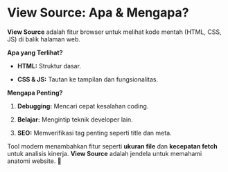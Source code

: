 # View Source: Apa & Mengapa?

**View Source** adalah fitur browser untuk melihat kode mentah (HTML, CSS, JS) di balik halaman web.

**Apa yang Terlihat?**

* **HTML:** Struktur dasar.

* **CSS & JS:** Tautan ke tampilan dan fungsionalitas.

**Mengapa Penting?**

1. **Debugging:** Mencari cepat kesalahan coding.

1. **Belajar:** Mengintip teknik developer lain.

1. **SEO:** Memverifikasi tag penting seperti title dan meta.

Tool modern menambahkan fitur seperti **ukuran file** dan **kecepatan fetch** untuk analisis kinerja. **View Source** adalah jendela untuk memahami anatomi website. 🔎
